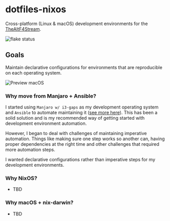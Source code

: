 # dotfiles-nixos

Cross-platform (Linux & macOS) development environments for the [TheAltF4Stream](https://www.twitch.tv/thealtf4stream).

![flake status](https://github.com/ALT-F4-LLC/dotfiles-nixos/actions/workflows/flake.yml/badge.svg)

## Goals

Maintain declarative configurations for environments that are reproducible on each operating system.

![Preview macOS](https://github.com/ALT-F4-LLC/dotfiles-nixos/blob/main/config/preview-macos-nixos.png)

### Why move from Manjaro + Ansible?

I started using `Manjaro w/ i3-gaps` as my development operating system and `Ansible` to automate maintaining it ([see more here](http://github.com/ALT-F4-LLC/dotfiles)). This has been a solid solution and is my recommended way of getting started with development environment automation.

However, I began to deal with challenges of maintaining imperative automation. Things like making sure one step works so another can, having proper dependencies at the right time and other challenges that required more automation steps.

I wanted declarative configurations rather than imperative steps for my development environments.

### Why NixOS?

- TBD

### Why macOS + nix-darwin?

- TBD
